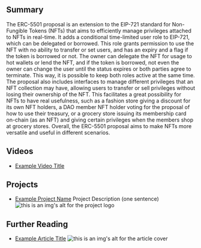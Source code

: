 ## Summary

The ERC-5501 proposal is an extension to the EIP-721 standard for Non-Fungible Tokens (NFTs) that aims to efficiently manage privileges attached to NFTs in real-time. It adds a conditional time-limited user role to EIP-721, which can be delegated or borrowed. This role grants permission to use the NFT with no ability to transfer or set users, and has an expiry and a flag if the token is borrowed or not. The owner can delegate the NFT for usage to hot wallets or lend the NFT, and if the token is borrowed, not even the owner can change the user until the status expires or both parties agree to terminate. This way, it is possible to keep both roles active at the same time. The proposal also includes interfaces to manage different privileges that an NFT collection may have, allowing users to transfer or sell privileges without losing their ownership of the NFT. This facilitates a great possibility for NFTs to have real usefulness, such as a fashion store giving a discount for its own NFT holders, a DAO member NFT holder voting for the proposal of how to use their treasury, or a grocery store issuing its membership card on-chain (as an NFT) and giving certain privileges when the members shop at grocery stores. Overall, the ERC-5501 proposal aims to make NFTs more versatile and useful in different scenarios.

## Videos

- [Example Video Title](https://www.youtube.com/watch?v=TDGq4aeevgY)

## Projects

- [Example Project Name](https://xxxx.xxx/xxxxx) Project Description (one sentence) ![this is an img's alt for the project logo](https://xxxx.xxx/project-logo.xxx)

## Further Reading

- [Example Article Title](https://xxxx.xxx/xxxxx) ![this is an img's alt for the article cover](https://xxxx.xxx/article-cover.xxx)
